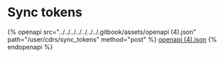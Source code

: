 # Sync tokens

{% openapi src="../../../../../../../.gitbook/assets/openapi (4).json" path="/user/cdrs/sync_tokens" method="post" %}
[openapi (4).json](<../../../../../../../.gitbook/assets/openapi (4).json>)
{% endopenapi %}
